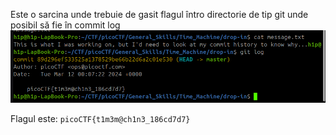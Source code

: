 Este o sarcina unde trebuie de gasit flagul întro directorie de tip git unde posibil să fie în commit log 
![alt text](image/git_log.png)

Flagul este: `picoCTF{t1m3m@ch1n3_186cd7d7}`
